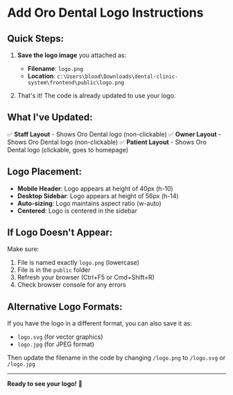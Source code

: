 # Add Oro Dental Logo Instructions

## Quick Steps:

1. **Save the logo image** you attached as:
   - **Filename**: `logo.png`
   - **Location**: `c:\Users\blood\Downloads\dental-clinic-system\frontend\public\logo.png`

2. That's it! The code is already updated to use your logo.

## What I've Updated:

✅ **Staff Layout** - Shows Oro Dental logo (non-clickable)
✅ **Owner Layout** - Shows Oro Dental logo (non-clickable)
✅ **Patient Layout** - Shows Oro Dental logo (clickable, goes to homepage)

## Logo Placement:

- **Mobile Header**: Logo appears at height of 40px (h-10)
- **Desktop Sidebar**: Logo appears at height of 56px (h-14)
- **Auto-sizing**: Logo maintains aspect ratio (w-auto)
- **Centered**: Logo is centered in the sidebar

## If Logo Doesn't Appear:

Make sure:
1. File is named exactly `logo.png` (lowercase)
2. File is in the `public` folder
3. Refresh your browser (Ctrl+F5 or Cmd+Shift+R)
4. Check browser console for any errors

## Alternative Logo Formats:

If you have the logo in a different format, you can also save it as:
- `logo.svg` (for vector graphics)
- `logo.jpg` (for JPEG format)

Then update the filename in the code by changing `/logo.png` to `/logo.svg` or `/logo.jpg`

---

**Ready to see your logo!** 🎉
